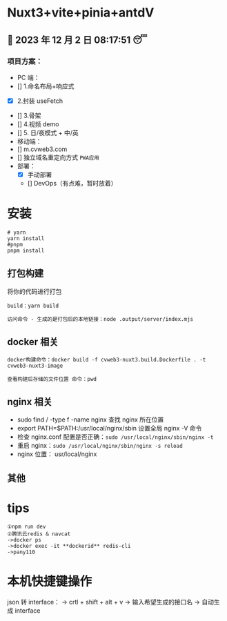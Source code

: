 # Nuxt3+vite+pinia+antdV

## :date: 2023 年 12 月 2 日 08:17:51 :sleeping:

### 项目方案：

- PC 端：
- [] 1.命名布局+响应式
- [x] 2.封装 useFetch
- [] 3.骨架
- [] 4.视频 demo
- [] 5. 日/夜模式 + 中/英
- 移动端：
- [] m.cvweb3.com
- [] 独立域名重定向方式 `PWA应用`
- 部署：
  - [x] 手动部署
  - [] DevOps（有点难，暂时放着）

# 安装

```shell
# yarn
yarn install
#pnpm
pnpm install
```

## 打包构建

将你的代码进行打包

```shell
build：yarn build
```

```
访问命令 - 生成的是打包后的本地链接：node .output/server/index.mjs
```

## docker 相关

```
docker构建命令：docker build -f cvweb3-nuxt3.build.Dockerfile . -t cvweb3-nuxt3-image
```

```
查看构建后存储的文件位置 命令：pwd
```

## nginx 相关

- sudo find / -type f -name nginx 查找 nginx 所在位置
- export PATH=$PATH:/usr/local/nginx/sbin 设置全局 nginx -V 命令
- 检查 nginx.conf 配置是否正确：`sudo /usr/local/nginx/sbin/nginx -t`
- 重启 nginx：`sudo /usr/local/nginx/sbin/nginx -s reload`
- nginx 位置： usr/local/nginx

## 其他

# tips

```
①npm run dev
②腾讯云redis & navcat
->docker ps
->docker exec -it **dockerid** redis-cli
->pany110
```

# 本机快捷键操作

json 转 interface：
-> crtl + shift + alt + v
-> 输入希望生成的接口名
-> 自动生成 interface
